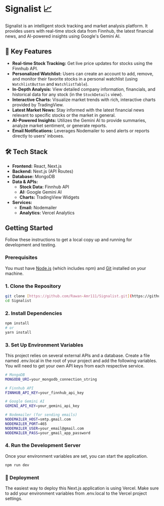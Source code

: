 # Signalist 📈

Signalist is an intelligent stock tracking and market analysis platform. It provides users with real-time stock data from Finnhub, the latest financial news, and AI-powered insights using Google's Gemini AI.



## 🚀 Key Features

* **Real-time Stock Tracking:** Get live price updates for stocks using the Finnhub API.
* **Personalized Watchlist:** Users can create an account to add, remove, and monitor their favorite stocks in a personal watchlist (using `WatchlistButton` and `WatchlistTable`).
* **In-Depth Analysis:** View detailed company information, financials, and historical data for any stock (in the `StockDetails` view).
* **Interactive Charts:** Visualize market trends with rich, interactive charts provided by TradingView.
* **Latest Market News:** Stay informed with the latest financial news relevant to specific stocks or the market in general.
* **AI-Powered Insights:** Utilizes the Gemini AI to provide summaries, analyze market sentiment, or generate reports.
* **Email Notifications:** Leverages Nodemailer to send alerts or reports directly to users' inboxes.

## 🛠️ Tech Stack

* **Frontend:** React, Next.js
* **Backend:** Next.js (API Routes)
* **Database:** MongoDB
* **Data & APIs:**
    * **Stock Data:** Finnhub API
    * **AI:** Google Gemini AI
    * **Charts:** TradingView Widgets
* **Services:**
    * **Email:** Nodemailer
    * **Analytics:** Vercel Analytics

## Getting Started

Follow these instructions to get a local copy up and running for development and testing.

### Prerequisites

You must have [Node.js](https://nodejs.org/) (which includes npm) and [Git](https://git-scm.com/) installed on your machine.

### 1. Clone the Repository

```bash
git clone [https://github.com/Rawan-Amr111/Signalist.git](https://github.com/Rawan-Amr111/Signalist.git)
cd Signalist
```
### 2. Install Dependencies
```bash
npm install
# or
yarn install
```

### 3. Set Up Environment Variables
This project relies on several external APIs and a database.
Create a file named .env.local in the root of your project and add the following variables. You will need to get your own API keys from each respective service.
```bash
# MongoDB
MONGODB_URI=your_mongodb_connection_string

# Finnhub API
FINNHUB_API_KEY=your_finnhub_api_key

# Google Gemini AI
GEMINI_API_KEY=your_gemini_api_key

# Nodemailer (for sending emails)
NODEMAILER_HOST=smtp.gmail.com
NODEMAILER_PORT=465
NODEMAILER_USER=your_email@gmail.com
NODEMAILER_PASS=your_gmail_app_password
```
### 4. Run the Development Server
Once your environment variables are set, you can start the application.

```bash
npm run dev
```
### 🚀 Deployment
The easiest way to deploy this Next.js application is using Vercel.
Make sure to add your environment variables from .env.local to the Vercel project settings.
